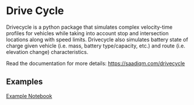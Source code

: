 # Drive Cycle

Drivecycle is a python package that simulates complex velocity-time profiles for vehicles while taking into account stop and intersection locations along with speed limits. Drivecycle also simulates battery state of charge given vehicle (i.e. mass, battery type/capacity, etc.) and route (i.e. elevation change) characteristics.

Read the documentation for more details: https://saadiqm.com/drivecycle

## Examples

[Example Notebook](notebooks/Drivecycle-Example.ipynb)